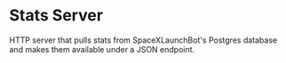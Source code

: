 # Stats Server

HTTP server that pulls stats from SpaceXLaunchBot's Postgres database and makes them available under a JSON endpoint.
